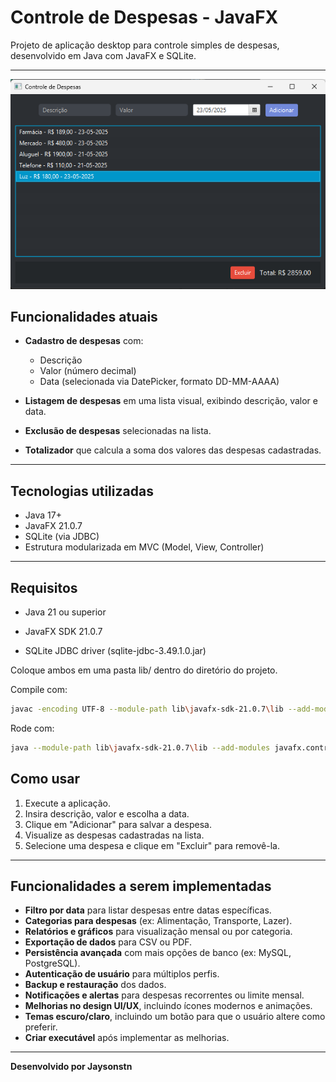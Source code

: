 # Controle de Despesas - JavaFX

Projeto de aplicação desktop para controle simples de despesas, desenvolvido em Java com JavaFX e SQLite.

---

![Tela Controle de Despesas](./Controle_de_Despesas.png)

## Funcionalidades atuais

- **Cadastro de despesas** com:
  - Descrição
  - Valor (número decimal)
  - Data (selecionada via DatePicker, formato DD-MM-AAAA)

- **Listagem de despesas** em uma lista visual, exibindo descrição, valor e data.

- **Exclusão de despesas** selecionadas na lista.

- **Totalizador** que calcula a soma dos valores das despesas cadastradas.


---

## Tecnologias utilizadas

- Java 17+
- JavaFX 21.0.7
- SQLite (via JDBC)
- Estrutura modularizada em MVC (Model, View, Controller)

---

## Requisitos

- Java 21 ou superior

- JavaFX SDK 21.0.7

- SQLite JDBC driver (sqlite-jdbc-3.49.1.0.jar)

Coloque ambos em uma pasta lib/ dentro do diretório do projeto.

Compile com:
```bash
javac -encoding UTF-8 --module-path lib\javafx-sdk-21.0.7\lib --add-modules javafx.controls,javafx.fxml -cp lib\sqlite-jdbc.jar -d out @sources.txt
```

Rode com:
```bash
java --module-path lib\javafx-sdk-21.0.7\lib --add-modules javafx.controls,javafx.fxml -cp out;lib\sqlite-jdbc-3.49.1.0.jar app.Main
```

## Como usar

1. Execute a aplicação.
2. Insira descrição, valor e escolha a data.
3. Clique em "Adicionar" para salvar a despesa.
4. Visualize as despesas cadastradas na lista.
5. Selecione uma despesa e clique em "Excluir" para removê-la.

---

## Funcionalidades a serem implementadas

- **Filtro por data** para listar despesas entre datas específicas.
- **Categorias para despesas** (ex: Alimentação, Transporte, Lazer).
- **Relatórios e gráficos** para visualização mensal ou por categoria.
- **Exportação de dados** para CSV ou PDF.
- **Persistência avançada** com mais opções de banco (ex: MySQL, PostgreSQL).
- **Autenticação de usuário** para múltiplos perfis.
- **Backup e restauração** dos dados.
- **Notificações e alertas** para despesas recorrentes ou limite mensal.
- **Melhorias no design UI/UX**, incluindo ícones modernos e animações.
- **Temas escuro/claro**, incluindo um botão para que o usuário altere como preferir.
- **Criar executável** após implementar as melhorias.






---

**Desenvolvido por Jaysonstn**




